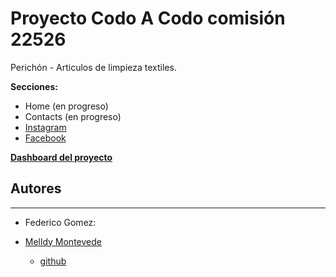 # Proyecto Codo A Codo comisión 22526

Perichón - Articulos de limpieza textiles.

**Secciones:**


- Home (en progreso)
- Contacts (en progreso)
- [Instagram](https://www.instagram.com/trapos_perichon/)
- [Facebook](https://www.facebook.com/traposperichon)

**[Dashboard del proyecto](https://trello.com/b/SCJv9Mmy/codo-a-codo-workspace)**
## Autores

---

- Federico Gomez:

- [Melldy Montevede](https://www.linkedin.com/in/melldy-monteverde-b19390190/) 
  + [github](https://github.com/Melldy-Monteverde)

